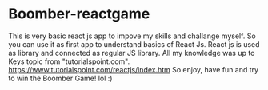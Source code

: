 # Boomber-reactgame

This is very basic react js app to impove my skills and challange myself. So you can use it as first app to understand basics of React Js. 
React js is used as library and connected as regular JS library. 
All my knowledge was up to Keys topic from "tutorialspoint.com". https://www.tutorialspoint.com/reactjs/index.htm
So enjoy, have fun and try to win the Boomber Game! lol :)

